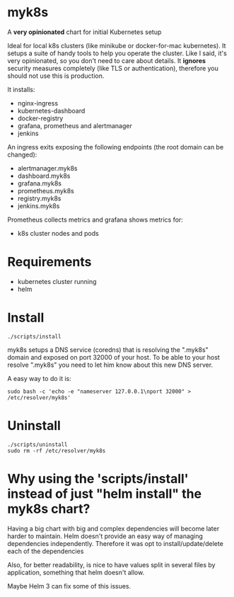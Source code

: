 # myk8s

A **very opinionated** chart for initial Kubernetes setup

Ideal for local k8s clusters (like minikube or docker-for-mac kubernetes).
It setups a suite of handy tools to help you operate the cluster.
Like I said, it's very opinionated, so you don't need to care about details.
It **ignores** security measures completely (like TLS or authentication), therefore you should not use this is production.

It installs:
- nginx-ingress
- kubernetes-dashboard
- docker-registry
- grafana, prometheus and alertmanager
- jenkins

An ingress exits exposing the following endpoints (the root domain can be changed):
- alertmanager.myk8s
- dashboard.myk8s
- grafana.myk8s
- prometheus.myk8s
- registry.myk8s
- jenkins.myk8s

Prometheus collects metrics and grafana shows metrics for:
- k8s cluster nodes and pods

# Requirements
- kubernetes cluster running
- helm

# Install
```
./scripts/install
```

myk8s setups a DNS service (coredns) that is resolving the ".myk8s" domain and exposed on port 32000 of your host.
To be able to your host resolve ".myk8s" you need to let him know about this new DNS server.

A easy way to do it is:
```
sudo bash -c 'echo -e "nameserver 127.0.0.1\nport 32000" > /etc/resolver/myk8s'
```

# Uninstall
```
./scripts/uninstall
sudo rm -rf /etc/resolver/myk8s
```

# Why using the 'scripts/install' instead of just "helm install" the myk8s chart?
Having a big chart with big and complex dependencies will become later harder to maintain. Helm doesn't provide an easy way of managing dependencies independently. Therefore it was opt to install/update/delete each of the dependencies

Also, for better readability, is nice to have values split in several files by application, something that helm doesn't allow.

Maybe Helm 3 can fix some of this issues.
